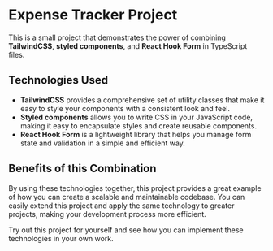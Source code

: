 # Expense Tracker Project

This is a small project that demonstrates the power of combining **TailwindCSS**, **styled components**, and **React Hook Form** in TypeScript files.

## Technologies Used

- **TailwindCSS** provides a comprehensive set of utility classes that make it easy to style your components with a consistent look and feel.
- **Styled components** allows you to write CSS in your JavaScript code, making it easy to encapsulate styles and create reusable components.
- **React Hook Form** is a lightweight library that helps you manage form state and validation in a simple and efficient way.

## Benefits of this Combination

By using these technologies together, this project provides a great example of how you can create a scalable and maintainable codebase. You can easily extend this project and apply the same technology to greater projects, making your development process more efficient.

Try out this project for yourself and see how you can implement these technologies in your own work.
